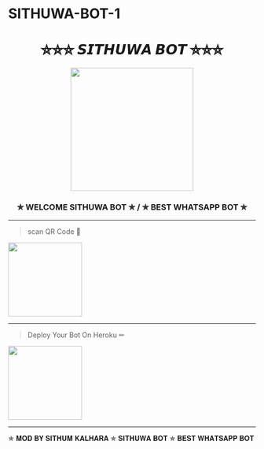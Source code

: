 # SITHUWA-BOT-1
<div align="center"><h1>⛦⛦⛦   𝙎𝙄𝙏𝙃𝙐𝙒𝘼 𝘽𝙊𝙏   ⛦⛦⛦</h1><a href="https://github.com/Sithuwa/SITHUWA-BOT-1"><img src="https://telegra.ph/file/90ecbecc7dcfb93ede0fa.jpg" width="250" height="250"></a><h3>✯ WELCOME SITHUWA BOT ✯ / ✯ BEST WHATSAPP BOT ✯</h3></div>

***
> scan  QR Code 👻
<div align="left"><a href="https://replit.com/@SithuwaHack/SITHUWA-BOT-1?v=1"><img src="https://telegra.ph/file/39308a86911832fc6768e.jpg" width="150" ></a></div>

***
> Deploy Your Bot On Heroku ✏
<div align="left"><a href="https://github.com/ravindu01manoj/ravindu01manoj/blob/main/SEW.md"><img src="https://telegra.ph/file/d1848742b122538e679a5.jpg" width="150" ></a></div>

***
✯ 𝐌𝐎𝐃 𝐁𝐘 𝐒𝐈𝐓𝐇𝐔𝐌 𝐊𝐀𝐋𝐇𝐀𝐑𝐀
✯ 𝐒𝐈𝐓𝐇𝐔𝐖𝐀 𝐁𝐎𝐓
✯ 𝐁𝐄𝐒𝐓 𝐖𝐇𝐀𝐓𝐒𝐀𝐏𝐏 𝐁𝐎𝐓
